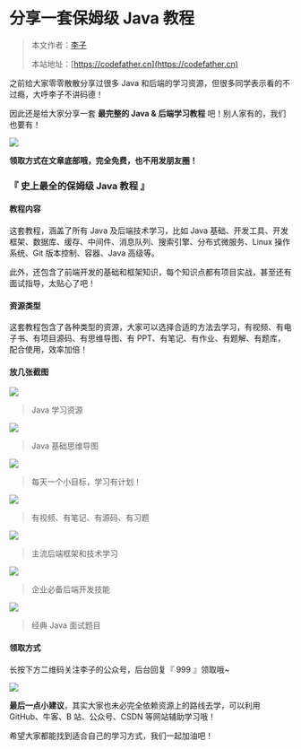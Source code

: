 # 分享一套保姆级 Java 教程

> 本文作者：[李子](https://yuyuanweb.feishu.cn/wiki/Abldw5WkjidySxkKxU2cQdAtnah)
>
> 本站地址：[https://codefather.cn](https://codefather.cn)

之前给大家零零散散分享过很多 Java 和后端的学习资源，但很多同学表示看的不过瘾，大呼李子不讲码德！

因此还是给大家分享一套 **最完整的 Java & 后端学习教程** 吧！别人家有的，我们也要有！

![](https://pic.yupi.icu/5563/202311091034587.gif)

**领取方式在文章底部哦，完全免费，也不用发朋友圈！**

### 『 史上最全的保姆级 Java 教程 』

#### 教程内容

这套教程，涵盖了所有 Java 及后端技术学习，比如 Java 基础、开发工具、开发框架、数据库、缓存、中间件、消息队列、搜索引擎、分布式微服务、Linux 操作系统、Git 版本控制、容器、Java 高级等。

此外，还包含了前端开发的基础和框架知识，每个知识点都有项目实战，甚至还有面试指导，太贴心了吧！

#### 资源类型

这套教程包含了各种类型的资源，大家可以选择合适的方法去学习，有视频、有电子书、有项目源码、有思维导图、有 PPT、有笔记、有作业、有题解、有题库，配合使用，效率加倍！

#### 放几张截图

![](https://pic.yupi.icu/5563/202311091034502.png)

> Java 学习资源

![](https://pic.yupi.icu/5563/202311091034547.png)

> Java 基础思维导图

![](https://pic.yupi.icu/5563/202311091034517.png)

> 每天一个小目标，学习有计划！

![](https://pic.yupi.icu/5563/202311091034507.png)

> 有视频、有笔记、有源码、有习题

![](https://pic.yupi.icu/5563/202311091034525.png)

> 主流后端框架和技术学习

![](https://pic.yupi.icu/5563/202311091034017.png)

> 企业必备后端开发技能

![](https://pic.yupi.icu/5563/202311091034045.png)

> 经典 Java 面试题目

#### 领取方式

长按下方二维码关注李子的公众号，后台回复『 999 』领取哦~

![](https://pic.yupi.icu/5563/202311091034027.jpeg)

**最后一点小建议**，其实大家也未必完全依赖资源上的路线去学，可以利用 GitHub、牛客、B 站、公众号、CSDN 等网站辅助学习哦！

希望大家都能找到适合自己的学习方式，我们一起加油吧！